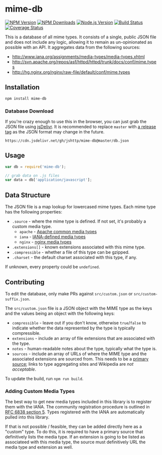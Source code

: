 # mime-db

[![NPM Version][npm-version-image]][npm-url]
[![NPM Downloads][npm-downloads-image]][npm-url]
[![Node.js Version][node-image]][node-url]
[![Build Status][travis-image]][travis-url]
[![Coverage Status][coveralls-image]][coveralls-url]

This is a database of all mime types.
It consists of a single, public JSON file and does not include any logic,
allowing it to remain as un-opinionated as possible with an API.
It aggregates data from the following sources:

- http://www.iana.org/assignments/media-types/media-types.xhtml
- http://svn.apache.org/repos/asf/httpd/httpd/trunk/docs/conf/mime.types
- http://hg.nginx.org/nginx/raw-file/default/conf/mime.types

## Installation

```bash
npm install mime-db
```

### Database Download

If you're crazy enough to use this in the browser, you can just grab the
JSON file using [jsDelivr](https://www.jsdelivr.com/). It is recommended to
replace `master` with [a release tag](https://github.com/jshttp/mime-db/tags)
as the JSON format may change in the future.

```
https://cdn.jsdelivr.net/gh/jshttp/mime-db@master/db.json
```

## Usage

```js
var db = require('mime-db');

// grab data on .js files
var data = db['application/javascript'];
```

## Data Structure

The JSON file is a map lookup for lowercased mime types.
Each mime type has the following properties:

- `.source` - where the mime type is defined.
    If not set, it's probably a custom media type.
    - `apache` - [Apache common media types](http://svn.apache.org/repos/asf/httpd/httpd/trunk/docs/conf/mime.types)
    - `iana` - [IANA-defined media types](http://www.iana.org/assignments/media-types/media-types.xhtml)
    - `nginx` - [nginx media types](http://hg.nginx.org/nginx/raw-file/default/conf/mime.types)
- `.extensions[]` - known extensions associated with this mime type.
- `.compressible` - whether a file of this type can be gzipped.
- `.charset` - the default charset associated with this type, if any.

If unknown, every property could be `undefined`.

## Contributing

To edit the database, only make PRs against `src/custom.json` or
`src/custom-suffix.json`.

The `src/custom.json` file is a JSON object with the MIME type as the keys
and the values being an object with the following keys:

- `compressible` - leave out if you don't know, otherwise `true`/`false` to
  indicate whether the data represented by the type is typically compressible.
- `extensions` - include an array of file extensions that are associated with
  the type.
- `notes` - human-readable notes about the type, typically what the type is.
- `sources` - include an array of URLs of where the MIME type and the associated
  extensions are sourced from. This needs to be a [primary source](https://en.wikipedia.org/wiki/Primary_source);
  links to type aggregating sites and Wikipedia are _not acceptable_.

To update the build, run `npm run build`.

### Adding Custom Media Types

The best way to get new media types included in this library is to register
them with the IANA. The community registration procedure is outlined in
[RFC 6838 section 5](http://tools.ietf.org/html/rfc6838#section-5). Types
registered with the IANA are automatically pulled into this library.

If that is not possible / feasible, they can be added directly here as a
"custom" type. To do this, it is required to have a primary source that
definitively lists the media type. If an extension is going to be listed as
associateed with this media type, the source must definitively URL the
media type and extension as well.

[coveralls-image]: https://badgen.net/coveralls/c/github/jshttp/mime-db/master
[coveralls-url]: https://coveralls.io/r/jshttp/mime-db?branch=master
[node-image]: https://badgen.net/npm/node/mime-db
[node-url]: https://nodejs.org/en/download
[npm-downloads-image]: https://badgen.net/npm/dm/mime-db
[npm-url]: https://npmjs.org/package/mime-db
[npm-version-image]: https://badgen.net/npm/v/mime-db
[travis-image]: https://badgen.net/travis/jshttp/mime-db/master
[travis-url]: https://travis-ci.org/jshttp/mime-db
